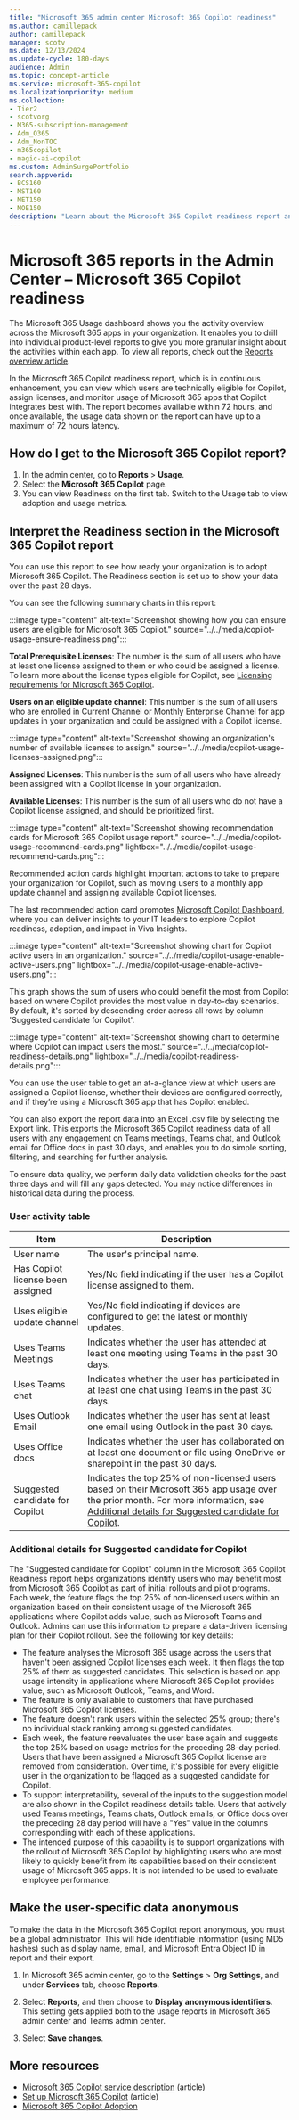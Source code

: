 ```yaml
---
title: "Microsoft 365 admin center Microsoft 365 Copilot readiness"
ms.author: camillepack
author: camillepack
manager: scotv
ms.date: 12/13/2024
ms.update-cycle: 180-days
audience: Admin
ms.topic: concept-article
ms.service: microsoft-365-copilot
ms.localizationpriority: medium
ms.collection: 
- Tier2
- scotvorg
- M365-subscription-management
- Adm_O365
- Adm_NonTOC
- m365copilot
- magic-ai-copilot
ms.custom: AdminSurgePortfolio
search.appverid:
- BCS160
- MST160
- MET150
- MOE150
description: "Learn about the Microsoft 365 Copilot readiness report and how it can help you assess your organization's readiness to adopt Copilot."
---
```


# Microsoft 365 reports in the Admin Center – Microsoft 365 Copilot readiness

The Microsoft 365 Usage dashboard shows you the activity overview across the Microsoft 365 apps in your organization. It enables you to drill into individual product-level reports to give you more granular insight about the activities within each app. To view all reports, check out the [Reports overview article](activity-reports.md).

In the Microsoft 365 Copilot readiness report, which is in continuous enhancement, you can view which users are technically eligible for Copilot, assign licenses, and monitor usage of Microsoft 365 apps that Copilot integrates best with. The report becomes available within 72 hours, and once available, the usage data shown on the report can have up to a maximum of 72 hours latency.

## How do I get to the Microsoft 365 Copilot report?

1. In the admin center, go to **Reports** > **Usage**.
1. Select the **Microsoft 365 Copilot** page.
1. You can view Readiness on the first tab. Switch to the Usage tab to view adoption and usage metrics.

## Interpret the Readiness section in the Microsoft 365 Copilot report

You can use this report to see how ready your organization is to adopt Microsoft 365 Copilot. The Readiness section is set up to show your data over the past 28 days.

You can see the following summary charts in this report:

:::image type="content" alt-text="Screenshot showing how you can ensure users are eligible for Microsoft 365 Copilot." source="../../media/copilot-usage-ensure-readiness.png":::

**Total Prerequisite Licenses**: The number is the sum of all users who have at least one license assigned to them or who could be assigned a license. To learn more about the license types eligible for Copilot, see [Licensing requirements for Microsoft 365 Copilot](/copilot/microsoft-365/microsoft-365-copilot-licensing).

**Users on an eligible update channel**: This number is the sum of all users who are enrolled in Current Channel or Monthly Enterprise Channel for app updates in your organization and could be assigned with a Copilot license.

:::image type="content" alt-text="Screenshot showing an organization's number of available licenses to assign." source="../../media/copilot-usage-licenses-assigned.png":::

**Assigned Licenses**: This number is the sum of all users who have already been assigned with a Copilot license in your organization.

**Available Licenses**: This number is the sum of all users who do not have a Copilot license assigned, and should be prioritized first.

:::image type="content" alt-text="Screenshot showing recommendation cards for Microsoft 365 Copilot usage report." source="../../media/copilot-usage-recommend-cards.png" lightbox="../../media/copilot-usage-recommend-cards.png":::

Recommended action cards highlight important actions to take to prepare your organization for Copilot, such as moving users to a monthly app update channel and assigning available Copilot licenses.

The last recommended action card promotes [Microsoft Copilot Dashboard](/viva/insights/org-team-insights/copilot-dashboard), where you can deliver insights to your IT leaders to explore Copilot readiness, adoption, and impact in Viva Insights.

:::image type="content" alt-text="Screenshot showing chart for Copilot active users in an organization." source="../../media/copilot-usage-enable-active-users.png" lightbox="../../media/copilot-usage-enable-active-users.png":::

This graph shows the sum of users who could benefit the most from Copilot based on where Copilot provides the most value in day-to-day scenarios. By default, it's sorted by descending order across all rows by column 'Suggested candidate for Copilot'.

:::image type="content" alt-text="Screenshot showing chart to determine where Copilot can impact users the most." source="../../media/copilot-readiness-details.png" lightbox="../../media/copilot-readiness-details.png":::

You can use the user table to get an at-a-glance view at which users are assigned a Copilot license, whether their devices are configured correctly, and if they’re using a Microsoft 365 app that has Copilot enabled.

You can also export the report data into an Excel .csv file by selecting the Export link. This exports the Microsoft 365 Copilot readiness data of all users with any engagement on Teams meetings, Teams chat, and Outlook email for Office docs in past 30 days, and enables you to do simple sorting, filtering, and searching for further analysis.

To ensure data quality, we perform daily data validation checks for the past three days and will fill any gaps detected. You may notice differences in historical data during the process.

### User activity table

| Item                              | Description                                    |
|-----------------------------------|------------------------------------------------|
| User name                         | The user's principal name.                                                                                                    |
| Has Copilot license been assigned | Yes/No field indicating if the user has a Copilot license assigned to them.                                                   |
| Uses eligible update channel      | Yes/No field indicating if devices are configured to get the latest or monthly updates.                                       |
| Uses Teams Meetings               | Indicates whether the user has attended at least one meeting using Teams in the past 30 days.                                  |
| Uses Teams chat                   | Indicates whether the user has participated in at least one chat using Teams in the past 30 days.                              |
| Uses Outlook Email                | Indicates whether the user has sent at least one email using Outlook in the past 30 days.                                    |
| Uses Office docs                  | Indicates whether the user has collaborated on at least one document or file using OneDrive or sharepoint in the past 30 days. |
| Suggested candidate for Copilot      | Indicates the top 25% of non-licensed users based on their Microsoft 365 app usage over the prior month. For more information, see [Additional details for Suggested candidate for Copilot](#additional-details-for-suggested-candidate-for-copilot).  |

### Additional details for Suggested candidate for Copilot

The "Suggested candidate for Copilot" column in the Microsoft 365 Copilot Readiness report helps organizations identify users who may benefit most from Microsoft 365 Copilot as part of initial rollouts and pilot programs. Each week, the feature flags the top 25% of non-licensed users within an organization based on their consistent usage of the Microsoft 365 applications where Copilot adds value, such as Microsoft Teams and Outlook. Admins can use this information to prepare a data-driven licensing plan for their Copilot rollout. See the following for key details:

- The feature analyses the Microsoft 365 usage across the users that haven't been assigned Copilot licenses each week. It then flags the top 25% of them as suggested candidates. This selection is based on app usage intensity in applications where Microsoft 365 Copilot provides value, such as Microsoft Outlook, Teams, and Word.
- The feature is only available to customers that have purchased Microsoft 365 Copilot licenses.
- The feature doesn't rank users within the selected 25% group; there's no individual stack ranking among suggested candidates.
- Each week, the feature reevaluates the user base again and suggests the top 25% based on usage metrics for the preceding 28-day period. Users that have been assigned a Microsoft 365 Copilot license are removed from consideration. Over time, it's possible for every eligible user in the organization to be flagged as a suggested candidate for Copilot.
- To support interpretability, several of the inputs to the suggestion model are also shown in the Copilot readiness details table. Users that actively used Teams meetings, Teams chats, Outlook emails, or Office docs over the preceding 28 day period will have a "Yes" value in the columns corresponding with each of these applications.
- The intended purpose of this capability is to support organizations with the rollout of Microsoft 365 Copilot by highlighting users who are most likely to quickly benefit from its capabilities based on their consistent usage of Microsoft 365 apps. It is not intended to be used to evaluate employee performance.

## Make the user-specific data anonymous

To make the data in the Microsoft 365 Copilot report anonymous, you must be a global administrator. This will hide identifiable information (using MD5 hashes) such as display name, email, and Microsoft Entra Object ID in report and their export.

1. In Microsoft 365 admin center, go to the **Settings** \> **Org Settings**, and under **Services** tab, choose **Reports**.

2. Select **Reports**, and then choose to **Display anonymous identifiers**. This setting gets applied both to the usage reports in Microsoft 365 admin center and Teams admin center.

3. Select **Save changes**.

## More resources

- [Microsoft 365 Copilot service description](/office365/servicedescriptions/office-365-platform-service-description/microsoft-365-copilot) (article)
- [Set up Microsoft 365 Copilot](/copilot/microsoft-365/microsoft-365-copilot-setup) (article)
- [Microsoft 365 Copilot Adoption](https://adoption.microsoft.com/copilot/)
